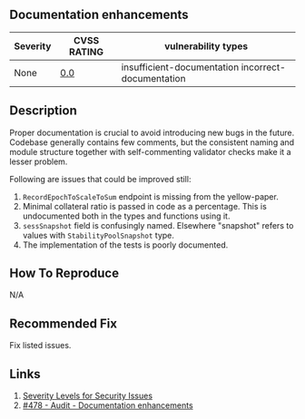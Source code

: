 ## Documentation enhancements

| Severity | CVSS RATING | vulnerability types |
| -- | -- | -- |
| None | [0.0](https://nvd.nist.gov/vuln-metrics/cvss/v3-calculator?vector=AV:N/AC:L/PR:N/UI:N/S:C/C:N/I:N/A:N/E:U/RL:X/RC:X/CR:H/IR:H/AR:M/MAV:X/MAC:X/MPR:X/MUI:X/MS:X/MC:N/MI:N/MA:N&version=3.1) | insufficient-documentation incorrect-documentation |

## Description 
Proper documentation is crucial to avoid introducing new bugs in the future.
Codebase generally contains few comments, but the consistent naming and module structure together with self-commenting validator checks make it a lesser problem.

Following are issues that could be improved still:

1. `RecordEpochToScaleToSum` endpoint is missing from the yellow-paper.
1. Minimal collateral ratio is passed in code as a percentage. This is undocumented both in the types and functions using it.
2. `sessSnapshot` field is confusingly named. Elsewhere "snapshot" refers to values with `StabilityPoolSnapshot` type.
3. The implementation of the tests is poorly documented.

## How To Reproduce

N/A

## Recommended Fix

Fix listed issues.

## Links

1. [Severity Levels for Security Issues](https://www.atlassian.com/trust/security/security-severity-levels)
1. [#478 - Audit - Documentation enhancements](https://github.com/IndigoProtocol/smart-contracts/issues/478)
